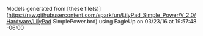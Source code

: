 Models generated from [these file(s)](https://raw.githubusercontent.com/sparkfun/LilyPad_Simple_Power/V_2.0/Hardware/LilyPad SimplePower.brd) using EagleUp on 03/23/16 at 19:57:48 -06:00
